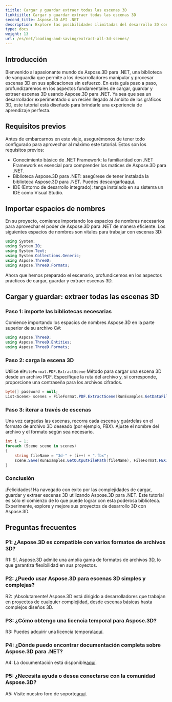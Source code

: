 ```yaml
---
tiitle: Cargar y guardar extraer todas las escenas 3D
linktiitle: Cargar y guardar extraer todas las escenas 3D
second_title: Aspose.3D API .NET
description: Explore las posibilidades ilimitadas del desarrollo 3D con Aspose.3D para .NET. Cargue, guarde y extraiga escenas sin esfuerzo.
type: docs
weight: 13
url: /es/net/loading-and-saving/extract-all-3d-scenes/
---
```

## Introducción

Bienvenido al apasionante mundo de Aspose.3D para .NET, una biblioteca de vanguardia que permite a los desarrolladores manipular y procesar escenas 3D en sus aplicaciones sin esfuerzo. En esta guía paso a paso, profundizaremos en los aspectos fundamentales de cargar, guardar y extraer escenas 3D usando Aspose.3D para .NET. Ya sea que sea un desarrollador experimentado o un recién llegado al ámbito de los gráficos 3D, este tutorial está diseñado para brindarle una experiencia de aprendizaje perfecta.

## Requisitos previos

Antes de embarcarnos en este viaje, asegurémonos de tener todo configurado para aprovechar al máximo este tutorial. Estos son los requisitos previos:

- Conocimiento básico de .NET Framework: la familiaridad con .NET Framework es esencial para comprender los matices de Aspose.3D para .NET.
-  Biblioteca Aspose.3D para .NET: asegúrese de tener instalada la biblioteca Aspose.3D para .NET. Puedes descargarlo[aquí](https://releases.aspose.com/3d/net/).
- IDE (Entorno de desarrollo integrado): tenga instalado en su sistema un IDE como Visual Studio.

## Importar espacios de nombres

En su proyecto, comience importando los espacios de nombres necesarios para aprovechar el poder de Aspose.3D para .NET de manera eficiente. Los siguientes espacios de nombres son vitales para trabajar con escenas 3D:

```csharp
using System;
using System.IO;
using System.Text;
using System.Collections.Generic;
using Aspose.ThreeD;
using Aspose.ThreeD.Formats;
```

Ahora que hemos preparado el escenario, profundicemos en los aspectos prácticos de cargar, guardar y extraer escenas 3D.

## Cargar y guardar: extraer todas las escenas 3D

### Paso 1: importe las bibliotecas necesarias

Comience importando los espacios de nombres Aspose.3D en la parte superior de su archivo C#:

```csharp
using Aspose.ThreeD;
using Aspose.ThreeD.Entities;
using Aspose.ThreeD.Formats;
```

### Paso 2: carga la escena 3D

 Utilice el`FileFormat.PDF.ExtractScene` Método para cargar una escena 3D desde un archivo PDF. Especifique la ruta del archivo y, si corresponde, proporcione una contraseña para los archivos cifrados.

```csharp
byte[] password = null;
List<Scene> scenes = FileFormat.PDF.ExtractScene(RunExamples.GetDataFilePath("House_Design.pdf"), password);
```

### Paso 3: iterar a través de escenas

Una vez cargadas las escenas, recorra cada escena y guárdelas en el formato de archivo 3D deseado (por ejemplo, FBX). Ajuste el nombre del archivo y el formato según sea necesario.

```csharp
int i = 1;
foreach (Scene scene in scenes)
{
    string fileName = "3d-" + (i++) + ".fbx";
    scene.Save(RunExamples.GetOutputFilePath(fileName), FileFormat.FBX7400ASCII);
}
```

### Conclusión

¡Felicidades! Ha navegado con éxito por las complejidades de cargar, guardar y extraer escenas 3D utilizando Aspose.3D para .NET. Este tutorial es sólo el comienzo de lo que puede lograr con esta poderosa biblioteca. Experimente, explore y mejore sus proyectos de desarrollo 3D con Aspose.3D.

## Preguntas frecuentes

### P1: ¿Aspose.3D es compatible con varios formatos de archivos 3D?

R1: Sí, Aspose.3D admite una amplia gama de formatos de archivos 3D, lo que garantiza flexibilidad en sus proyectos.

### P2: ¿Puedo usar Aspose.3D para escenas 3D simples y complejas?

R2: ¡Absolutamente! Aspose.3D está dirigido a desarrolladores que trabajan en proyectos de cualquier complejidad, desde escenas básicas hasta complejos diseños 3D.

### P3: ¿Cómo obtengo una licencia temporal para Aspose.3D?

 R3: Puedes adquirir una licencia temporal[aquí](https://purchase.aspose.com/temporary-license/).

### P4: ¿Dónde puedo encontrar documentación completa sobre Aspose.3D para .NET?

 A4: La documentación está disponible[aquí](https://reference.aspose.com/3d/net/).

### P5: ¿Necesita ayuda o desea conectarse con la comunidad Aspose.3D?

 A5: Visite nuestro foro de soporte[aquí](https://forum.aspose.com/c/3d/18).